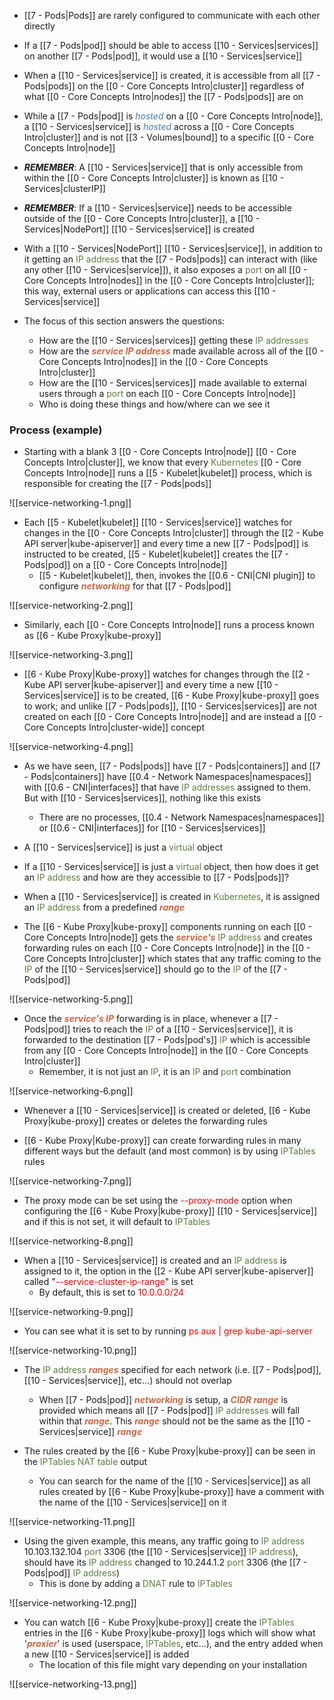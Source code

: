 - [[7 - Pods|Pods]] are rarely configured to communicate with each other directly

- If a [[7 - Pods|pod]] should be able to access [[10 - Services|services]] on another [[7 - Pods|pod]], it would use a [[10 - Services|service]]

- When a [[10 - Services|service]] is created, it is accessible from all [[7 - Pods|pods]] on the [[0 - Core Concepts Intro|cluster]] regardless of what [[0 - Core Concepts Intro|nodes]] the [[7 - Pods|pods]] are on

- While a [[7 - Pods|pod]] is <i><span style="color:#477bbe">hosted</span></i> on a [[0 - Core Concepts Intro|node]], a [[10 - Services|service]] is <i><span style="color:#477bbe">hosted</span></i> across a [[0 - Core Concepts Intro|cluster]] and is not [[3 - Volumes|bound]] to a specific [[0 - Core Concepts Intro|node]]

- ***REMEMBER***: A [[10 - Services|service]] that is only accessible from within the [[0 - Core Concepts Intro|cluster]] is known as [[10 - Services|clusterIP]]

- ***REMEMBER***: If a [[10 - Services|service]] needs to be accessible outside of the [[0 - Core Concepts Intro|cluster]], a [[10 - Services|NodePort]] [[10 - Services|service]] is created

- With a [[10 - Services|NodePort]] [[10 - Services|service]], in addition to it getting an <span style="color:#5c7e3e">IP address</span> that the [[7 - Pods|pods]] can interact with (like any other [[10 - Services|service]]), it also exposes a <span style="color:#5c7e3e">port</span> on all [[0 - Core Concepts Intro|nodes]] in the [[0 - Core Concepts Intro|cluster]]; this way, external users or applications can access this [[10 - Services|service]]

- The focus of this section answers the questions:
	- How are the [[10 - Services|services]] getting these <span style="color:#5c7e3e">IP addresses</span>
	- How are the <b><i><span style="color:#d46644">service IP address</span></i></b> made available across all of the [[0 - Core Concepts Intro|nodes]] in the [[0 - Core Concepts Intro|cluster]]
	- How are the [[10 - Services|services]] made available to external users through a <span style="color:#5c7e3e">port</span> on each [[0 - Core Concepts Intro|node]]
	- Who is doing these things and how/where can we see it

### Process (example)

- Starting with a blank 3 [[0 - Core Concepts Intro|node]] [[0 - Core Concepts Intro|cluster]], we know that every <span style="color:#5c7e3e">Kubernetes</span> [[0 - Core Concepts Intro|node]] runs a [[5 - Kubelet|kubelet]] process, which is responsible for creating the [[7 - Pods|pods]]

![[service-networking-1.png]]

- Each [[5 - Kubelet|kubelet]] [[10 - Services|service]] watches for changes in the [[0 - Core Concepts Intro|cluster]] through the [[2 - Kube API server|kube-apiserver]] and every time a new [[7 - Pods|pod]] is instructed to be created, [[5 - Kubelet|kubelet]] creates the [[7 - Pods|pod]] on a [[0 - Core Concepts Intro|node]]
	- [[5 - Kubelet|kubelet]], then, invokes the [[0.6 - CNI|CNI plugin]] to configure <b><i><span style="color:#d46644">networking</span></i></b> for that [[7 - Pods|pod]]

![[service-networking-2.png]]

- Similarly, each [[0 - Core Concepts Intro|node]] runs a process known as [[6 - Kube Proxy|kube-proxy]]

![[service-networking-3.png]]

- [[6 - Kube Proxy|Kube-proxy]] watches for changes through the [[2 - Kube API server|kube-apiserver]] and every time a new [[10 - Services|service]] is to be created, [[6 - Kube Proxy|kube-proxy]] goes to work; and unlike [[7 - Pods|pods]], [[10 - Services|services]] are not created on each [[0 - Core Concepts Intro|node]] and are instead a [[0 - Core Concepts Intro|cluster-wide]] concept

![[service-networking-4.png]]

- As we have seen, [[7 - Pods|pods]] have [[7 - Pods|containers]] and [[7 - Pods|containers]] have [[0.4 - Network Namespaces|namespaces]] with [[0.6 - CNI|interfaces]] that have <span style="color:#5c7e3e">IP addresses</span> assigned to them. But with [[10 - Services|services]], nothing like this exists
	- There are no processes, [[0.4 - Network Namespaces|namespaces]] or [[0.6 - CNI|interfaces]] for [[10 - Services|services]]

- A [[10 - Services|service]] is just a <span style="color:#5c7e3e">virtual</span> object

- If a [[10 - Services|service]] is just a <span style="color:#5c7e3e">virtual</span> object, then how does it get an <span style="color:#5c7e3e">IP address</span> and how are they accessible to [[7 - Pods|pods]]?

- When a [[10 - Services|service]] is created in <span style="color:#5c7e3e">Kubernetes</span>, it is assigned an <span style="color:#5c7e3e">IP address</span> from a predefined <b><i><span style="color:#d46644">range</span></i></b>

- The [[6 - Kube Proxy|kube-proxy]] components running on each [[0 - Core Concepts Intro|node]] gets the <b><i><span style="color:#d46644">service's</span></i></b> <span style="color:#5c7e3e">IP address</span> and creates forwarding rules on each [[0 - Core Concepts Intro|node]] in the [[0 - Core Concepts Intro|cluster]] which states that any traffic coming to the <span style="color:#5c7e3e">IP</span> of the [[10 - Services|service]] should go to the <span style="color:#5c7e3e">IP</span> of the [[7 - Pods|pod]]

![[service-networking-5.png]]

- Once the <b><i><span style="color:#d46644">service's IP</span></i></b> forwarding is in place, whenever a [[7 - Pods|pod]] tries to reach the <span style="color:#5c7e3e">IP</span> of a [[10 - Services|service]], it is forwarded to the destination [[7 - Pods|pod's]] <span style="color:#5c7e3e">IP</span> which is accessible from any [[0 - Core Concepts Intro|node]] in the [[0 - Core Concepts Intro|cluster]]
	- Remember, it is not just an <span style="color:#5c7e3e">IP</span>, it is an <span style="color:#5c7e3e">IP</span> and <span style="color:#5c7e3e">port</span> combination

![[service-networking-6.png]]

- Whenever a [[10 - Services|service]] is created or deleted, [[6 - Kube Proxy|kube-proxy]] creates or deletes the forwarding rules

- [[6 - Kube Proxy|Kube-proxy]] can create forwarding rules in many different ways but the default (and most common) is by using <span style="color:#5c7e3e">IPTables</span> rules

![[service-networking-7.png]]

- The proxy mode can be set using the <span style="color:red">--proxy-mode</span> option when configuring the [[6 - Kube Proxy|kube-proxy]] [[10 - Services|service]] and if this is not set, it will default to <span style="color:#5c7e3e">IPTables</span>

![[service-networking-8.png]]

- When a [[10 - Services|service]] is created and an <span style="color:#5c7e3e">IP address</span> is assigned to it, the option in the [[2 - Kube API server|kube-apiserver]] called "<span style="color:red">--service-cluster-ip-range</span>" is set
	- By default, this is set to <span style="color:red">10.0.0.0/24</span>

![[service-networking-9.png]]

- You can see what it is set to by running <span style="color:red">ps aux | grep kube-api-server</span>

![[service-networking-10.png]]

- The <span style="color:#5c7e3e">IP address</span> <b><i><span style="color:#d46644">ranges</span></i></b> specified for each network (i.e. [[7 - Pods|pod]], [[10 - Services|service]], etc…) should not overlap
	- When [[7 - Pods|pod]] <b><i><span style="color:#d46644">networking</span></i></b> is setup, a <b><i><span style="color:#d46644">CIDR range</span></i></b> is provided which means all [[7 - Pods|pod]] <span style="color:#5c7e3e">IP addresses</span> will fall within that <b><i><span style="color:#d46644">range</span></i></b>. This <b><i><span style="color:#d46644">range</span></i></b> should not be the same as the [[10 - Services|service]] <b><i><span style="color:#d46644">range</span></i></b>

- The rules created by the [[6 - Kube Proxy|kube-proxy]] can be seen in the <span style="color:#5c7e3e">IPTables NAT table</span> output
	- You can search for the name of the [[10 - Services|service]] as all rules created by [[6 - Kube Proxy|kube-proxy]] have a comment with the name of the [[10 - Services|service]] on it

![[service-networking-11.png]]

- Using the given example, this means, any traffic going to <span style="color:#5c7e3e">IP address</span> 10.103.132.104 <span style="color:#5c7e3e">port</span> 3306 (the [[10 - Services|service]] <span style="color:#5c7e3e">IP address</span>),  should have its <span style="color:#5c7e3e">IP address</span> changed to 10.244.1.2 <span style="color:#5c7e3e">port</span> 3306 (the [[7 - Pods|pod]] <span style="color:#5c7e3e">IP address</span>)
	- This is done by adding a <span style="color:#5c7e3e">DNAT</span> rule to <span style="color:#5c7e3e">IPTables</span>

![[service-networking-12.png]]

- You can watch [[6 - Kube Proxy|kube-proxy]] create the <span style="color:#5c7e3e">IPTables</span> entries in the [[6 - Kube Proxy|kube-proxy]] logs which will show what '<b><i><span style="color:#d46644">proxier</span></i></b>' is used (userspace, <span style="color:#5c7e3e">IPTables</span>, etc…), and the entry added when a new [[10 - Services|service]] is added
	- The location of this file might vary depending on your installation

![[service-networking-13.png]]
